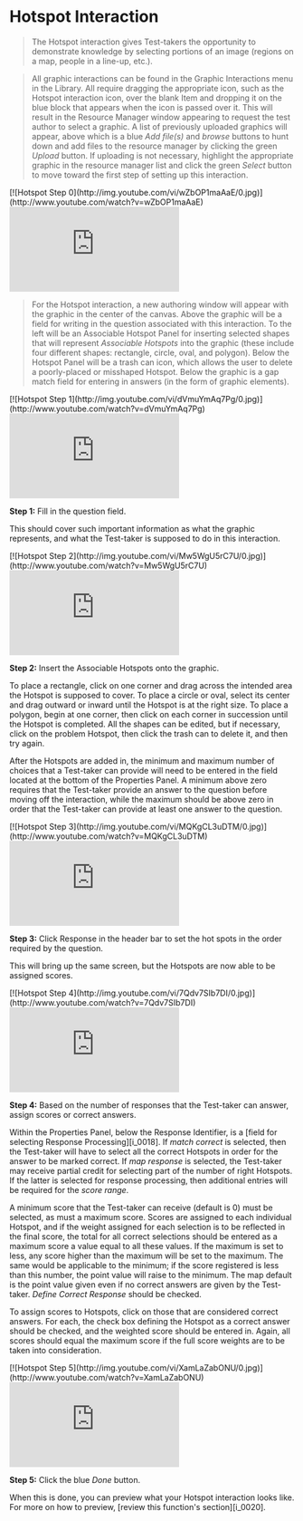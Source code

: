 # Hotspot Interaction

>The Hotspot interaction gives Test-takers the opportunity to demonstrate knowledge by selecting portions of an image (regions on a map, people in a line-up, etc.).

>All graphic interactions can be found in the Graphic Interactions menu in the Library. All require dragging the appropriate icon, such as the Hotspot interaction icon, over the blank Item and dropping it on the blue block that appears when the icon is passed over it. This will result in the Resource Manager window appearing to request the test author to select a graphic. A list of previously uploaded graphics will appear, above which is a blue *Add file(s)* and *browse* buttons to hunt down and add files to the resource manager by clicking the green *Upload* button. If uploading is not necessary, highlight the appropriate graphic in the resource manager list and click the green *Select* button to move toward the first step of setting up this interaction.

<div class="hidden-video">
[![Hotspot Step 0](http://img.youtube.com/vi/wZbOP1maAaE/0.jpg)](http://www.youtube.com/watch?v=wZbOP1maAaE)
</div>

<div class='embed-container'><iframe src="https://www.youtube.com/embed/wZbOP1maAaE?rel=0" frameborder="0" allowfullscreen="true"></iframe></div>

>For the Hotspot interaction, a new authoring window will appear with the graphic in the center of the canvas. Above the graphic will be a field for writing in the question associated with this interaction. To the left will be an Associable Hotspot Panel for inserting selected shapes that will represent *Associable Hotspots* into the graphic (these include four different shapes: rectangle, circle, oval, and polygon). Below the Hotspot Panel will be a trash can icon, which allows the user to delete a poorly-placed or misshaped Hotspot. Below the graphic is a gap match field for entering in answers (in the form of graphic elements).

<div class="hidden-video">
[![Hotspot Step 1](http://img.youtube.com/vi/dVmuYmAq7Pg/0.jpg)](http://www.youtube.com/watch?v=dVmuYmAq7Pg)
</div>

<div class='embed-container'><iframe src="https://www.youtube.com/embed/dVmuYmAq7Pg?rel=0" frameborder="0" allowfullscreen="true"></iframe></div>

**Step 1:** Fill in the question field. 

This should cover such important information as what the graphic represents, and what the Test-taker is supposed to do in this interaction.

<div class="hidden-video">
[![Hotspot Step 2](http://img.youtube.com/vi/Mw5WgU5rC7U/0.jpg)](http://www.youtube.com/watch?v=Mw5WgU5rC7U)
</div>

<div class='embed-container'><iframe src="https://www.youtube.com/embed/Mw5WgU5rC7U?rel=0" frameborder="0" allowfullscreen="true"></iframe></div>

**Step 2:** Insert the Associable Hotspots onto the graphic.

To place a rectangle, click on one corner and drag across the intended area the Hotspot is supposed to cover. To place a circle or oval, select its center and drag outward or inward until the Hotspot is at the right size. To place a polygon, begin at one corner, then click on each corner in succession until the Hotspot is completed. All the shapes can be edited, but if necessary, click on the problem Hotspot, then click the trash can to delete it, and then try again.

After the Hotspots are added in, the minimum and maximum number of choices that a Test-taker can provide will need to be entered in the field located at the bottom of the Properties Panel. A minimum above zero requires that the Test-taker provide an answer to the question before moving off the interaction, while the maximum should be above zero in order that the Test-taker can provide at least one answer to the question.

<div class="hidden-video">
[![Hotspot Step 3](http://img.youtube.com/vi/MQKgCL3uDTM/0.jpg)](http://www.youtube.com/watch?v=MQKgCL3uDTM)
</div>

<div class='embed-container'><iframe src="https://www.youtube.com/embed/MQKgCL3uDTM?rel=0" frameborder="0" allowfullscreen="true"></iframe></div>

**Step 3:** Click Response in the header bar to set the hot spots in the order required by the question.

This will bring up the same screen, but the Hotspots are now able to be assigned scores.

<div class="hidden-video">
[![Hotspot Step 4](http://img.youtube.com/vi/7Qdv7SIb7DI/0.jpg)](http://www.youtube.com/watch?v=7Qdv7SIb7DI)
</div>

<div class='embed-container'><iframe src="https://www.youtube.com/embed/7Qdv7SIb7DI?rel=0" frameborder="0" allowfullscreen="true"></iframe></div>

**Step 4:** Based on the number of responses that the Test-taker can answer, assign scores or correct answers.

Within the Properties Panel, below the Response Identifier, is a [field for selecting Response Processing][i_0018]. If *match correct* is selected, then the Test-taker will have to select all the correct Hotspots in order for the answer to be marked correct. If *map response* is selected, the Test-taker may receive partial credit for selecting part of the number of right Hotspots. If the latter is selected for response processing, then additional entries will be required for the *score range*. 

A minimum score that the Test-taker can receive (default is 0) must be selected, as must a maximum score. Scores are assigned to each individual Hotspot, and if the weight assigned for each selection is to be reflected in the final score, the total for all correct selections should be entered as a maximum score a value equal to all these values. If the maximum is set to less, any score higher than the maximum will be set to the maximum. The same would be applicable to the minimum; if the score registered is less than this number, the point value will raise to the minimum. The map default is the point value given even if no correct answers are given by the Test-taker. *Define Correct Response* should be checked.

To assign scores to Hotspots, click on those that are considered correct answers. For each, the check box defining the Hotspot as a correct answer should be checked, and the weighted score should be entered in. Again, all scores should equal the maximum score if the full score weights are to be taken into consideration. 

<div class="hidden-video">
[![Hotspot Step 5](http://img.youtube.com/vi/XamLaZabONU/0.jpg)](http://www.youtube.com/watch?v=XamLaZabONU)
</div>

<div class='embed-container'><iframe src="https://www.youtube.com/embed/XamLaZabONU?rel=0" frameborder="0" allowfullscreen="true"></iframe></div>

**Step 5:** Click the blue *Done* button.

When this is done, you can preview what your Hotspot interaction looks like. For more on how to preview, [review this function's section][i_0020].
